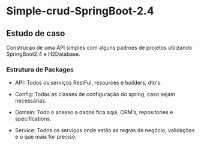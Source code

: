 # Simple-crud-SpringBoot-2.4

## Estudo de caso

Construcao de uma API simples com alguns padroes de projetos utilizando SpringBoot2.4 e H2Database.

### Estrutura de Packages

* API: Todos os serviços RestFul, resources e builders, dto's.

* Config: Todas as classes de configuração do spring, caso sejam necessárias.

* Domain: Todo o acesso a dados fica aqui, ORM’s, repositories e specifications.

* Service: Todos os serviços onde estão as regras de negócio, validações e o que mais for preciso.


